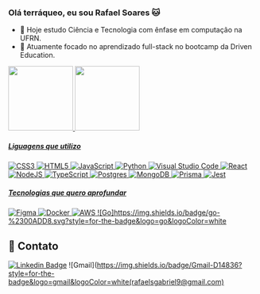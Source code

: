 ### Olá terráqueo, eu sou Rafael Soares 🐱‍
<!-- Markindall = é tio o html do github (formatacoes, letras,tamanhos) -->

- 🔭 Hoje estudo Ciência e Tecnologia com ênfase em computação na UFRN. <br>
- 🌱 Atuamente focado no aprendizado full-stack no bootcamp da Driven Education.

<div>
  <a href="https://github.com/rafaelsoares07">
  <img height="130em" src="https://github-readme-stats.vercel.app/api?username=rafaelsoares07&show_icons=true&theme=dark&include_all_commits=true&count_private=true"/>
  <img height="130em" src="https://github-readme-stats.vercel.app/api/top-langs/?username=rafaelsoares07&layout=compact&langs_count=7&theme=dark"/>
</div>
 
##### Liguagens que utilizo 

![CSS3](https://img.shields.io/badge/css3-%231572B6.svg?style=for-the-badge&logo=css3&logoColor=white)
![HTML5](https://img.shields.io/badge/html5-%23E34F26.svg?style=for-the-badge&logo=html5&logoColor=white)
![JavaScript](https://img.shields.io/badge/javascript-%23323330.svg?style=for-the-badge&logo=javascript&logoColor=%23F7DF1E)
![Python](https://img.shields.io/badge/python-3670A0?style=for-the-badge&logo=python&logoColor=ffdd54)
![Visual Studio Code](https://img.shields.io/badge/Visual%20Studio%20Code-0078d7.svg?style=for-the-badge&logo=visual-studio-code&logoColor=white)
![React](https://img.shields.io/badge/react-%2320232a.svg?style=for-the-badge&logo=react&logoColor=%2361DAFB)
![NodeJS](https://img.shields.io/badge/node.js-6DA55F?style=for-the-badge&logo=node.js&logoColor=white)
![TypeScript](https://img.shields.io/badge/typescript-%23007ACC.svg?style=for-the-badge&logo=typescript&logoColor=white)
![Postgres](https://img.shields.io/badge/postgres-%23316192.svg?style=for-the-badge&logo=postgresql&logoColor=white)
![MongoDB](https://img.shields.io/badge/MongoDB-%234ea94b.svg?style=for-the-badge&logo=mongodb&logoColor=white)
![Prisma](https://img.shields.io/badge/Prisma-3982CE?style=for-the-badge&logo=Prisma&logoColor=white)
![Jest](https://img.shields.io/badge/-jest-%23C21325?style=for-the-badge&logo=jest&logoColor=white)

##### Tecnologias que quero aprofundar 

![Figma](https://img.shields.io/badge/figma-%23F24E1E.svg?style=for-the-badge&logo=figma&logoColor=white)
![Docker](https://img.shields.io/badge/docker-%230db7ed.svg?style=for-the-badge&logo=docker&logoColor=white)
![AWS](https://img.shields.io/badge/AWS-%23FF9900.svg?style=for-the-badge&logo=amazon-aws&logoColor=white)
![Go]https://img.shields.io/badge/go-%2300ADD8.svg?style=for-the-badge&logo=go&logoColor=white
 
## 📱 Contato
[![Linkedin Badge](https://img.shields.io/badge/LinkedIn-0077B5?style=for-the-badge&logo=linkedin&logoColor=white)](https://www.linkedin.com/in/rafael-soares-gabriel)
![Gmail](https://img.shields.io/badge/Gmail-D14836?style=for-the-badge&logo=gmail&logoColor=white(rafaelsgabriel9@gmail.com)
</div>
